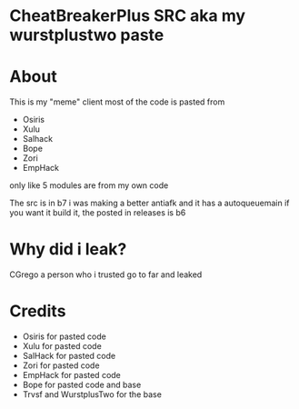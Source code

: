 # CheatBreakerPlus SRC aka my wurstplustwo paste
# About
This is my "meme" client 
most of the code is pasted from 
- Osiris
- Xulu
- Salhack
- Bope
- Zori
- EmpHack

only like 5 modules are from my own code 

The src is in b7 i was making a better antiafk and it has a autoqueuemain if you want it build it, the posted in releases is b6


# Why did i leak?

CGrego a person who i trusted go to far and leaked 

# Credits

- Osiris for pasted code
- Xulu for pasted code
- SalHack for pasted code
- Zori for pasted code
- EmpHack for pasted code
- Bope for pasted code and base
- Trvsf and WurstplusTwo for the base

 
